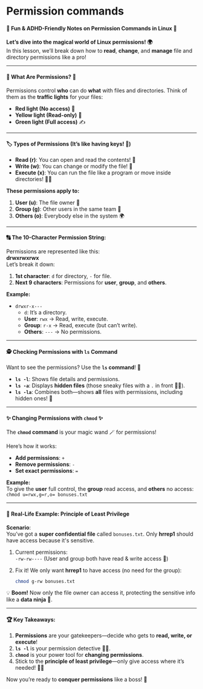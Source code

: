# Permission commands

#### 🎉 Fun & ADHD-Friendly Notes on Permission Commands in Linux 🎉

**Let’s dive into the magical world of Linux permissions! 🌍**\
In this lesson, we’ll break down how to **read**, **change**, and **manage** file and directory permissions like a pro!

***

#### 🚦 **What Are Permissions?** 🚦

Permissions control **who** can do **what** with files and directories. Think of them as the **traffic lights** for your files:

* **Red light (No access)** 🚫
* **Yellow light (Read-only)** 📄
* **Green light (Full access)** ✍️

***

#### 🏷️ **Types of Permissions** (It’s like having keys! 🔑)

* **Read (r)**: You can open and read the contents! 📖
* **Write (w)**: You can change or modify the file! 📝
* **Execute (x)**: You can run the file like a program or move inside directories! 🚶‍♂️

**These permissions apply to:**

1. **User (u)**: The file owner 👑
2. **Group (g)**: Other users in the same team 👥
3. **Others (o)**: Everybody else in the system 🌍

***

#### 🔠 **The 10-Character Permission String:**

Permissions are represented like this:\
**drwxrwxrwx**\
Let’s break it down:

1. **1st character**: `d` for directory, `-` for file.
2. **Next 9 characters**: Permissions for **user**, **group**, and **others**.

**Example:**

* `drwxr-x---`
  * `d`: It’s a directory.
  * **User**: `rwx` → Read, write, execute.
  * **Group**: `r-x` → Read, execute (but can’t write).
  * **Others**: `---` → No permissions.

***

#### 🕵️ **Checking Permissions with `ls` Command**

Want to see the permissions? Use the **`ls` command**! 📜

* **`ls -l`**: Shows file details and permissions.
* **`ls -a`**: Displays **hidden files** (those sneaky files with a `.` in front 🕵️‍♀️).
* **`ls -la`**: Combines both—shows **all** files with permissions, including hidden ones! 🎯

***

#### ✨ **Changing Permissions with `chmod`** ✨

The **`chmod` command** is your magic wand 🪄 for permissions!

Here’s how it works:

* **Add permissions**: `+`
* **Remove permissions**: `-`
* **Set exact permissions**: `=`

**Example:**\
To give the **user** full control, the **group** read access, and **others** no access:\
`chmod u=rwx,g=r,o= bonuses.txt`

***

#### 🎯 **Real-Life Example: Principle of Least Privilege**

**Scenario**:\
You’ve got a **super confidential file** called `bonuses.txt`. Only **hrrep1** should have access because it's sensitive.

1. Current permissions:\
   `-rw-rw----` (User and group both have read & write access 😬)
2.  Fix it! We only want **hrrep1** to have access (no need for the group):

    ```bash
    chmod g-rw bonuses.txt
    ```

💡 **Boom!** Now only the file owner can access it, protecting the sensitive info like a **data ninja** 🥷.

***

#### 🏆 **Key Takeaways:**

1. **Permissions** are your gatekeepers—decide who gets to **read, write, or execute**!
2. **`ls -l`** is your permission detective 🕵️‍♂️.
3. **`chmod`** is your power tool for **changing permissions**.
4. Stick to the **principle of least privilege**—only give access where it’s needed! 🚪🔐

Now you’re ready to **conquer permissions** like a boss! 🎉
